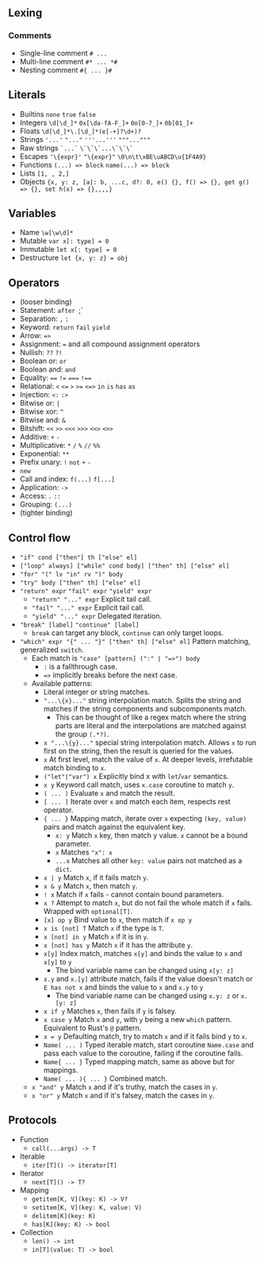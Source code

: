 ## Lexing
### Comments
* Single-line comment `# ...`
* Multi-line comment `#* ... *#`
* Nesting comment `#{ ... }#`

## Literals
* Builtins `none` `true` `false`
* Integers `\d[\d_]*` `0x[\da-fA-F_]+` `0o[0-7_]+` `0b[01_]+`
* Floats `\d[\d_]*\.[\d_]*(e[-+]?\d+)?`
* Strings `'...'` `"..."` `'''...'''` `"""..."""`
* Raw strings `` `...` `` `` \`\`\`...\`\`\` ``
* Escapes `'\{expr}'` `"\{expr}"` `\0\n\t\xBE\uABCD\u{1F4A9}`
* Functions `(...) => block` `name(...) => block`
* Lists `[1, , 2,]`
* Objects `{x, y: z, [a]: b, ...c, d?: 0, e() {}, f() => {}, get g() => {}, set h(x) => {},,,,}`

## Variables
* Name `\w[\w\d]*`
* Mutable `var x[: type] = 0`
* Immutable `let x[: type] = 0`
* Destructure `let {x, y: z} = obj`

## Operators
* (looser binding)
* Statement: `after `;`
* Separation: `,` `:`
* Keyword: `return` `fail` `yield`
* Arrow: `=>`
* Assignment: `=` and all compound assignment operators
* Nullish: `??` `?!`
* Boolean or: `or`
* Boolean and: `and`
* Equality: `==` `!=` `===` `!==`
* Relational: `<` `<=` `>` `>=` `<=>` `in` `is` `has` `as`
* Injection: `<:` `:>`
* Bitwise or: `|`
* Bitwise xor: `^`
* Bitwise and: `&`
* Bitshift: `<<` `>>` `<<<` `>>>` `<<>` `<>>`
* Additive: `+` `-`
* Multiplicative: `*` `/` `%` `//` `%%`
* Exponential: `**`
* Prefix unary: `!` `not` `+` `-`
* `new`
* Call and index: `f(...)` `f[...]`
* Application: `->`
* Access: `.` `::`
* Grouping: `(...)`
* (tighter binding)

## Control flow
* `"if" cond ["then"] th ["else" el]`
* `["loop" always] ["while" cond body] ["then" th] ["else" el]`
* `"for" "(" lv "in" rv ")" body`
* `"try" body ["then" th] ["else" el]`
* `"return" expr` `"fail" expr` `"yield" expr`
  - `"return" "..." expr` Explicit tail call.
  - `"fail" "..." expr` Explicit tail call.
  - `"yield" "..." expr` Delegated iteration.
* `"break" [label]` `"continue" [label]`
  - `break` can target any block, `continue` can only target loops.
* `"which" expr "{" ... "}" ["then" th] ["else" el]` Pattern matching, generalized `switch`.
  - Each match is `"case" [pattern] (":" | "=>") body`
    * `:` is a fallthrough case.
	* `=>` implicitly breaks before the next case.
  - Available patterns:
    * Literal integer or string matches.
    * `"...\{x}..."` string interpolation match. Splits the string and matches if the string components and subcomponents match.
      - This can be thought of like a regex match where the string parts are literal and the interpolations are matched against the group `(.*?)`.
    * `x "...\{y}..."` special string interpolation match. Allows `x` to run first on the string, then the result is queried for the values.
    * `x` At first level, match the value of `x`. At deeper levels, irrefutable match binding to `x`.
	* `("let"|"var") x` Explicitly bind x with `let`/`var` semantics.
	* `x y` Keyword call match, uses `x.case` coroutine to match `y`.
	* `( ... )` Evaluate `x` and match the result.
	* `[ ... ]` Iterate over `x` and match each item, respects rest operator.
	* `{ ... }` Mapping match, iterate over `x` expecting `(key, value)` pairs and match against the equivalent key.
	  - `x: y` Match `x` key, then match y value. `x` cannot be a bound parameter.
	  - `x` Matches `"x": x`
	  - `...x` Matches all other `key: value` pairs not matched as a `dict`.
    * `x | y` Match `x`, if it fails match `y`.
	* `x & y` Match `x`, then match `y`.
	* `! x` Match if `x` fails - cannot contain bound parameters.
	* `x ?` Attempt to match `x`, but do not fail the whole match if `x` fails. Wrapped with `optional[T]`.
	* `[x] op y` Bind value to `x`, then match if `x op y`
	* `x is [not] T` Match `x` if the type is `T`.
	* `x [not] in y` Match `x` if it is in `y`.
	* `x [not] has y` Match `x` if it has the attribute `y`.
	* `x[y]` Index match, matches `x[y]` and binds the value to `x` and `x[y]` to `y`
	  - The bind variable name can be changed using `x[y: z]`
    * `x.y` and `x.[y]` attribute match, fails if the value doesn't match or `E has not x` and binds the value to `x` and `x.y` to `y`
      - The bind variable name can be changed using `x.y: z` or `x.[y: z]`
    * `x if y` Matches `x`, then fails if `y` is falsey.
	* `x case y` Match `x` and `y`, with `y` being a new `which` pattern. Equivalent to Rust's `@` pattern.
	* `x = y` Defaulting match, try to match `x` and if it fails bind `y` to `x`.
	* `Name( ... )` Typed iterable match, start coroutine `Name.case` and pass each value to the coroutine, failing if the coroutine fails.
	* `Name{ ... }` Typed mapping match, same as above but for mappings.
	* `Name( ... ){ ... }` Combined match.
  - `x "and" y` Match `x` and if it's truthy, match the cases in `y`.
  - `x "or" y` Match `x` and if it's falsey, match the cases in `y`.

## Protocols
* Function
  - `call(...args) -> T`
* Iterable
  - `iter[T]() -> iterator[T]`
* Iterator
  - `next[T]() -> T?`
* Mapping
  - `getitem[K, V](key: K) -> V?`
  - `setitem[K, V](key: K, value: V)`
  - `delitem[K](key: K)`
  - `has[K](key: K) -> bool`
* Collection
  - `len() -> int`
  - `in[T](value: T) -> bool`